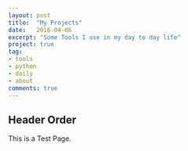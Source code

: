 ```yaml
---
layout: post
title:  "My Projects"
date:   2016-04-06
excerpt: "Some Tools I use in my day to day life"
project: true
tag:
- tools 
- python
- daily
- about
comments: true
---
```


    
## Header Order
This is a Test Page.

